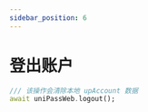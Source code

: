 ```yaml
---
sidebar_position: 6
---
```


# 登出账户

```dart
/// 该操作会清除本地 upAccount 数据
await uniPassWeb.logout();
```
